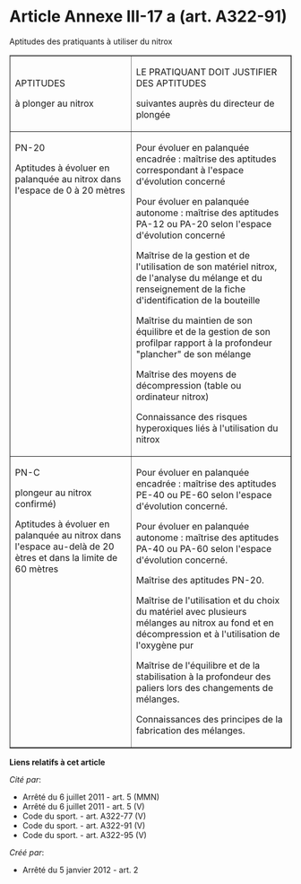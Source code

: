 # Article Annexe III-17 a (art. A322-91)

Aptitudes des pratiquants à utiliser du nitrox

<table width="680" border="1" cellpadding="0">
  <tbody>
    <tr>
      <td>

APTITUDES

à plonger au nitrox

</td>
      <td>

LE PRATIQUANT DOIT JUSTIFIER DES APTITUDES

suivantes auprès du directeur de plongée

</td>
    </tr>
    <tr>
      <td valign="top">

PN-20

Aptitudes à évoluer en palanquée au nitrox dans l'espace de 0 à 20 mètres

</td>
      <td valign="top">

Pour évoluer en palanquée encadrée : maîtrise des aptitudes correspondant à l'espace d'évolution concerné

Pour évoluer en palanquée autonome : maîtrise des aptitudes PA-12 ou PA-20 selon l'espace d'évolution concerné

Maîtrise de la gestion et de l'utilisation de son matériel nitrox, de l'analyse du mélange et du renseignement de la fiche
d'identification de la bouteille

Maîtrise du maintien de son équilibre et de la gestion de son profilpar rapport à la profondeur "plancher" de son mélange

Maîtrise des moyens de décompression (table ou ordinateur nitrox)

Connaissance des risques hyperoxiques liés à l'utilisation du nitrox

</td>
    </tr>
    <tr>
      <td valign="top">

PN-C

plongeur au nitrox confirmé)

Aptitudes à évoluer en palanquée au nitrox dans l'espace au-delà de 20 ètres et dans la limite de 60 mètres

</td>
      <td valign="top">

Pour évoluer en palanquée encadrée : maîtrise des aptitudes PE-40 ou PE-60 selon l'espace d'évolution concerné.

Pour évoluer en palanquée autonome : maîtrise des aptitudes PA-40 ou PA-60 selon l'espace d'évolution concerné.

Maîtrise des aptitudes PN-20.

Maîtrise de l'utilisation et du choix du matériel avec plusieurs mélanges au nitrox au fond et en décompression et à
l'utilisation de l'oxygène pur

Maîtrise de l'équilibre et de la stabilisation à la profondeur des paliers lors des changements de mélanges.

Connaissances des principes de la fabrication des mélanges.

</td>
    </tr>
  </tbody>
</table>

**Liens relatifs à cet article**

_Cité par_:

  - Arrêté du 6 juillet 2011 - art. 5 (MMN)
  - Arrêté du 6 juillet 2011 - art. 5 (V)
  - Code du sport. - art. A322-77 (V)
  - Code du sport. - art. A322-91 (V)
  - Code du sport. - art. A322-95 (V)

_Créé par_:

  - Arrêté du 5 janvier 2012 - art. 2
